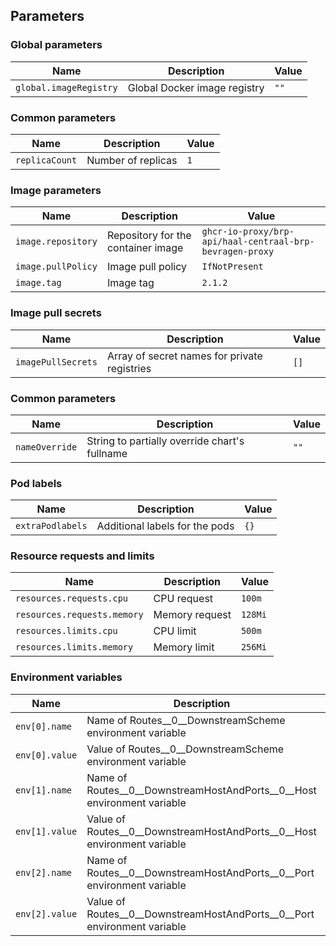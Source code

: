 ## Parameters

### Global parameters

| Name                   | Description                  | Value |
| ---------------------- | ---------------------------- | ----- |
| `global.imageRegistry` | Global Docker image registry | `""`  |

### Common parameters

| Name           | Description        | Value |
| -------------- | ------------------ | ----- |
| `replicaCount` | Number of replicas | `1`   |

### Image parameters

| Name               | Description                        | Value                                                    |
| ------------------ | ---------------------------------- | -------------------------------------------------------- |
| `image.repository` | Repository for the container image | `ghcr-io-proxy/brp-api/haal-centraal-brp-bevragen-proxy` |
| `image.pullPolicy` | Image pull policy                  | `IfNotPresent`                                           |
| `image.tag`        | Image tag                          | `2.1.2`                                                  |

### Image pull secrets

| Name               | Description                                  | Value |
| ------------------ | -------------------------------------------- | ----- |
| `imagePullSecrets` | Array of secret names for private registries | `[]`  |

### Common parameters

| Name           | Description                                   | Value |
| -------------- | --------------------------------------------- | ----- |
| `nameOverride` | String to partially override chart's fullname | `""`  |

### Pod labels

| Name             | Description                    | Value |
| ---------------- | ------------------------------ | ----- |
| `extraPodlabels` | Additional labels for the pods | `{}`  |

### Resource requests and limits

| Name                        | Description    | Value   |
| --------------------------- | -------------- | ------- |
| `resources.requests.cpu`    | CPU request    | `100m`  |
| `resources.requests.memory` | Memory request | `128Mi` |
| `resources.limits.cpu`      | CPU limit      | `500m`  |
| `resources.limits.memory`   | Memory limit   | `256Mi` |

### Environment variables

| Name           | Description                                                              | Value                                        |
| -------------- | ------------------------------------------------------------------------ | -------------------------------------------- |
| `env[0].name`  | Name of Routes__0__DownstreamScheme environment variable                 | `Routes__0__DownstreamScheme`                |
| `env[0].value` | Value of Routes__0__DownstreamScheme environment variable                | `http`                                       |
| `env[1].name`  | Name of Routes__0__DownstreamHostAndPorts__0__Host environment variable  | `Routes__0__DownstreamHostAndPorts__0__Host` |
| `env[1].value` | Value of Routes__0__DownstreamHostAndPorts__0__Host environment variable | `gba-hc-converter`                           |
| `env[2].name`  | Name of Routes__0__DownstreamHostAndPorts__0__Port environment variable  | `Routes__0__DownstreamHostAndPorts__0__Port` |
| `env[2].value` | Value of Routes__0__DownstreamHostAndPorts__0__Port environment variable | `80`                                         |
